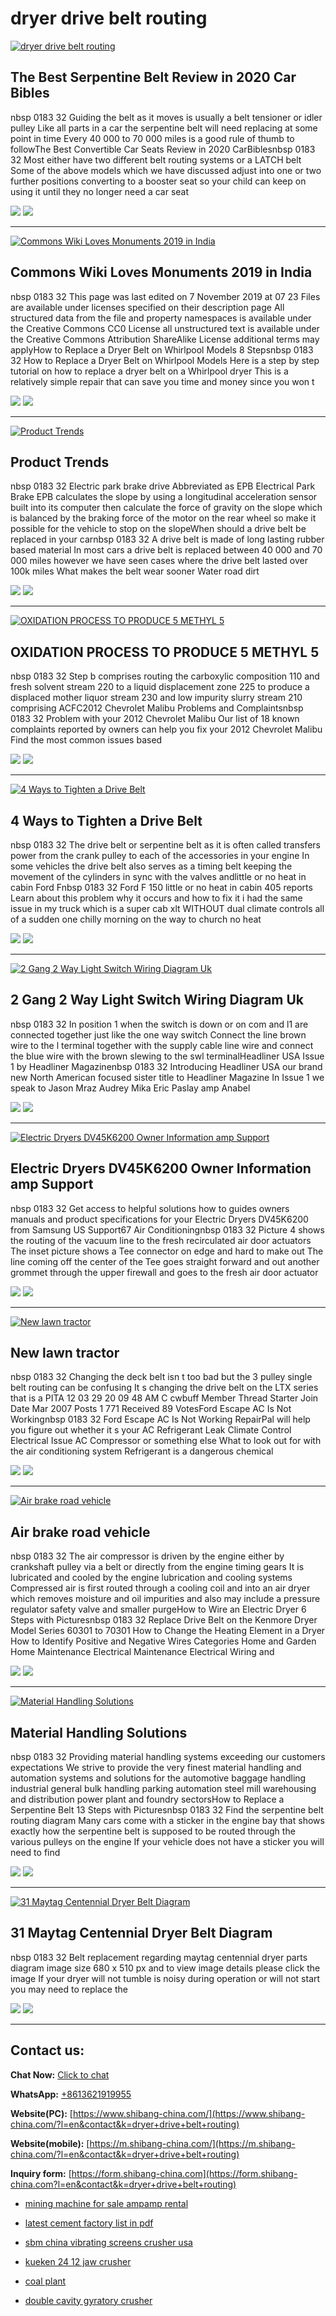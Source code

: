 # dryer drive belt routing

<a href="https://swt.shibang-china.com/?l=en&img&k=dryer+drive+belt+routing" target="_blank">![dryer drive belt routing](http://static.shibang-china.com/all-800x300/839.jpg)</a>

## The Best Serpentine Belt Review in 2020 Car Bibles
nbsp 0183 32 Guiding the belt as it moves is usually a belt tensioner or idler pulley Like all parts in a car the serpentine belt will need replacing at some point in time Every 40 000 to 70 000 miles is a good rule of thumb to followThe Best Convertible Car Seats Review in 2020 CarBiblesnbsp 0183 32 Most either have two different belt routing systems or a LATCH belt Some of the above models which we have discussed adjust into one or two further positions converting to a booster seat so your child can keep on using it until they no longer need a car seat


<a href="https://whatsapp.shibangsoft.com/WhatsApp.php" target="_blank" title="WhatsApp">![](http://static.shibang-china.com/icon/whatsapp.png)</a> <a href="https://swt.shibang-china.com/?l=en&icon&k=dryer+drive+belt+routing" target="_blank">![](http://static.shibang-china.com/icon/chat-en.png)</a>

---

<a href="https://swt.shibang-china.com/?l=en&img&k=dryer+drive+belt+routing" target="_blank">![Commons Wiki Loves Monuments 2019 in India](http://static.shibang-china.com/all-800x300/227.jpg)</a>

## Commons Wiki Loves Monuments 2019 in India
nbsp 0183 32 This page was last edited on 7 November 2019 at 07 23 Files are available under licenses specified on their description page All structured data from the file and property namespaces is available under the Creative Commons CC0 License all unstructured text is available under the Creative Commons Attribution ShareAlike License additional terms may applyHow to Replace a Dryer Belt on Whirlpool Models 8 Stepsnbsp 0183 32 How to Replace a Dryer Belt on Whirlpool Models Here is a step by step tutorial on how to replace a dryer belt on a Whirlpool dryer This is a relatively simple repair that can save you time and money since you won t


<a href="https://whatsapp.shibangsoft.com/WhatsApp.php" target="_blank" title="WhatsApp">![](http://static.shibang-china.com/icon/whatsapp.png)</a> <a href="https://swt.shibang-china.com/?l=en&icon&k=dryer+drive+belt+routing" target="_blank">![](http://static.shibang-china.com/icon/chat-en.png)</a>

---

<a href="https://swt.shibang-china.com/?l=en&img&k=dryer+drive+belt+routing" target="_blank">![Product Trends](http://static.shibang-china.com/all-800x300/766.jpg)</a>

## Product Trends
nbsp 0183 32 Electric park brake drive Abbreviated as EPB Electrical Park Brake EPB calculates the slope by using a longitudinal acceleration sensor built into its computer then calculate the force of gravity on the slope which is balanced by the braking force of the motor on the rear wheel so make it possible for the vehicle to stop on the slopeWhen should a drive belt be replaced in your carnbsp 0183 32 A drive belt is made of long lasting rubber based material In most cars a drive belt is replaced between 40 000 and 70 000 miles however we have seen cases where the drive belt lasted over 100k miles What makes the belt wear sooner Water road dirt


<a href="https://whatsapp.shibangsoft.com/WhatsApp.php" target="_blank" title="WhatsApp">![](http://static.shibang-china.com/icon/whatsapp.png)</a> <a href="https://swt.shibang-china.com/?l=en&icon&k=dryer+drive+belt+routing" target="_blank">![](http://static.shibang-china.com/icon/chat-en.png)</a>

---

<a href="https://swt.shibang-china.com/?l=en&img&k=dryer+drive+belt+routing" target="_blank">![OXIDATION PROCESS TO PRODUCE 5 METHYL 5](http://static.shibang-china.com/all-800x300/1334.jpg)</a>

## OXIDATION PROCESS TO PRODUCE 5 METHYL 5
nbsp 0183 32 Step b comprises routing the carboxylic composition 110 and fresh solvent stream 220 to a liquid displacement zone 225 to produce a displaced mother liquor stream 230 and low impurity slurry stream 210 comprising ACFC2012 Chevrolet Malibu Problems and Complaintsnbsp 0183 32 Problem with your 2012 Chevrolet Malibu Our list of 18 known complaints reported by owners can help you fix your 2012 Chevrolet Malibu Find the most common issues based


<a href="https://whatsapp.shibangsoft.com/WhatsApp.php" target="_blank" title="WhatsApp">![](http://static.shibang-china.com/icon/whatsapp.png)</a> <a href="https://swt.shibang-china.com/?l=en&icon&k=dryer+drive+belt+routing" target="_blank">![](http://static.shibang-china.com/icon/chat-en.png)</a>

---

<a href="https://swt.shibang-china.com/?l=en&img&k=dryer+drive+belt+routing" target="_blank">![4 Ways to Tighten a Drive Belt](http://static.shibang-china.com/all-800x300/1150.jpg)</a>

## 4 Ways to Tighten a Drive Belt
nbsp 0183 32 The drive belt or serpentine belt as it is often called transfers power from the crank pulley to each of the accessories in your engine In some vehicles the drive belt also serves as a timing belt keeping the movement of the cylinders in sync with the valves andlittle or no heat in cabin Ford Fnbsp 0183 32 Ford F 150 little or no heat in cabin 405 reports Learn about this problem why it occurs and how to fix it i had the same issue in my truck which is a super cab xlt WITHOUT dual climate controls all of a sudden one chilly morning on the way to church no heat


<a href="https://whatsapp.shibangsoft.com/WhatsApp.php" target="_blank" title="WhatsApp">![](http://static.shibang-china.com/icon/whatsapp.png)</a> <a href="https://swt.shibang-china.com/?l=en&icon&k=dryer+drive+belt+routing" target="_blank">![](http://static.shibang-china.com/icon/chat-en.png)</a>

---

<a href="https://swt.shibang-china.com/?l=en&img&k=dryer+drive+belt+routing" target="_blank">![2 Gang 2 Way Light Switch Wiring Diagram Uk](http://static.shibang-china.com/all-800x300/1531.jpg)</a>

## 2 Gang 2 Way Light Switch Wiring Diagram Uk
nbsp 0183 32 In position 1 when the switch is down or on com and l1 are connected together just like the one way switch Connect the line brown wire to the l terminal together with the supply cable line wire and connect the blue wire with the brown slewing to the swl terminalHeadliner USA Issue 1 by Headliner Magazinenbsp 0183 32 Introducing Headliner USA our brand new North American focused sister title to Headliner Magazine In Issue 1 we speak to Jason Mraz Audrey Mika Eric Paslay amp Anabel


<a href="https://whatsapp.shibangsoft.com/WhatsApp.php" target="_blank" title="WhatsApp">![](http://static.shibang-china.com/icon/whatsapp.png)</a> <a href="https://swt.shibang-china.com/?l=en&icon&k=dryer+drive+belt+routing" target="_blank">![](http://static.shibang-china.com/icon/chat-en.png)</a>

---

<a href="https://swt.shibang-china.com/?l=en&img&k=dryer+drive+belt+routing" target="_blank">![Electric Dryers DV45K6200 Owner Information amp Support](http://static.shibang-china.com/all-800x300/1268.jpg)</a>

## Electric Dryers DV45K6200 Owner Information amp Support
nbsp 0183 32 Get access to helpful solutions how to guides owners manuals and product specifications for your Electric Dryers DV45K6200 from Samsung US Support67 Air Conditioningnbsp 0183 32 Picture 4 shows the routing of the vacuum line to the fresh recirculated air door actuators The inset picture shows a Tee connector on edge and hard to make out The line coming off the center of the Tee goes straight forward and out another grommet through the upper firewall and goes to the fresh air door actuator


<a href="https://whatsapp.shibangsoft.com/WhatsApp.php" target="_blank" title="WhatsApp">![](http://static.shibang-china.com/icon/whatsapp.png)</a> <a href="https://swt.shibang-china.com/?l=en&icon&k=dryer+drive+belt+routing" target="_blank">![](http://static.shibang-china.com/icon/chat-en.png)</a>

---

<a href="https://swt.shibang-china.com/?l=en&img&k=dryer+drive+belt+routing" target="_blank">![New lawn tractor](http://static.shibang-china.com/all-800x300/1199.jpg)</a>

## New lawn tractor
nbsp 0183 32 Changing the deck belt isn t too bad but the 3 pulley single belt routing can be confusing It s changing the drive belt on the LTX series that is a PITA 12 03 29 20 09 48 AM C cwbuff Member Thread Starter Join Date Mar 2007 Posts 1 771 Received 89 VotesFord Escape AC Is Not Workingnbsp 0183 32 Ford Escape AC Is Not Working RepairPal will help you figure out whether it s your AC Refrigerant Leak Climate Control Electrical Issue AC Compressor or something else What to look out for with the air conditioning system Refrigerant is a dangerous chemical


<a href="https://whatsapp.shibangsoft.com/WhatsApp.php" target="_blank" title="WhatsApp">![](http://static.shibang-china.com/icon/whatsapp.png)</a> <a href="https://swt.shibang-china.com/?l=en&icon&k=dryer+drive+belt+routing" target="_blank">![](http://static.shibang-china.com/icon/chat-en.png)</a>

---

<a href="https://swt.shibang-china.com/?l=en&img&k=dryer+drive+belt+routing" target="_blank">![Air brake road vehicle](http://static.shibang-china.com/all-800x300/328.jpg)</a>

## Air brake road vehicle
nbsp 0183 32 The air compressor is driven by the engine either by crankshaft pulley via a belt or directly from the engine timing gears It is lubricated and cooled by the engine lubrication and cooling systems Compressed air is first routed through a cooling coil and into an air dryer which removes moisture and oil impurities and also may include a pressure regulator safety valve and smaller purgeHow to Wire an Electric Dryer 6 Steps with Picturesnbsp 0183 32 Replace Drive Belt on the Kenmore Dryer Model Series 60301 to 70301 How to Change the Heating Element in a Dryer How to Identify Positive and Negative Wires Categories Home and Garden Home Maintenance Electrical Maintenance Electrical Wiring and


<a href="https://whatsapp.shibangsoft.com/WhatsApp.php" target="_blank" title="WhatsApp">![](http://static.shibang-china.com/icon/whatsapp.png)</a> <a href="https://swt.shibang-china.com/?l=en&icon&k=dryer+drive+belt+routing" target="_blank">![](http://static.shibang-china.com/icon/chat-en.png)</a>

---

<a href="https://swt.shibang-china.com/?l=en&img&k=dryer+drive+belt+routing" target="_blank">![Material Handling Solutions](http://static.shibang-china.com/all-800x300/1410.jpg)</a>

## Material Handling Solutions
nbsp 0183 32 Providing material handling systems exceeding our customers expectations We strive to provide the very finest material handling and automation systems and solutions for the automotive baggage handling industrial general bulk handling parking automation steel mill warehousing and distribution power plant and foundry sectorsHow to Replace a Serpentine Belt 13 Steps with Picturesnbsp 0183 32 Find the serpentine belt routing diagram Many cars come with a sticker in the engine bay that shows exactly how the serpentine belt is supposed to be routed through the various pulleys on the engine If your vehicle does not have a sticker you will need to find


<a href="https://whatsapp.shibangsoft.com/WhatsApp.php" target="_blank" title="WhatsApp">![](http://static.shibang-china.com/icon/whatsapp.png)</a> <a href="https://swt.shibang-china.com/?l=en&icon&k=dryer+drive+belt+routing" target="_blank">![](http://static.shibang-china.com/icon/chat-en.png)</a>

---

<a href="https://swt.shibang-china.com/?l=en&img&k=dryer+drive+belt+routing" target="_blank">![31 Maytag Centennial Dryer Belt Diagram](http://static.shibang-china.com/all-800x300/908.jpg)</a>

## 31 Maytag Centennial Dryer Belt Diagram
nbsp 0183 32 Belt replacement regarding maytag centennial dryer parts diagram image size 680 x 510 px and to view image details please click the image If your dryer will not tumble is noisy during operation or will not start you may need to replace the

<a href="https://whatsapp.shibangsoft.com/WhatsApp.php" target="_blank" title="WhatsApp">![](http://static.shibang-china.com/icon/whatsapp.png)</a> <a href="https://swt.shibang-china.com/?l=en&icon&k=dryer+drive+belt+routing" target="_blank">![](http://static.shibang-china.com/icon/chat-en.png)</a>

---
## Contact us:

**Chat Now:** [Click to chat](https://swt.shibang-china.com?l=en&contact&k=dryer+drive+belt+routing)

**WhatsApp:**  [+8613621919955](https://whatsapp.shibangsoft.com/WhatsApp.php)

**Website(PC):** [https://www.shibang-china.com/](https://www.shibang-china.com/?l=en&contact&k=dryer+drive+belt+routing)

**Website(mobile):** [https://m.shibang-china.com/](https://m.shibang-china.com/?l=en&contact&k=dryer+drive+belt+routing)

**Inquiry form:** [https://form.shibang-china.com](https://form.shibang-china.com?l=en&contact&k=dryer+drive+belt+routing)

* [mining machine for sale ampamp rental](../164/mining%20machine%20for%20sale%20ampamp%20rental.md)

* [latest cement factory list in pdf](../164/latest%20cement%20factory%20list%20in%20pdf.md)

* [sbm china vibrating screens crusher usa](../167/sbm%20china%20vibrating%20screens%20crusher%20usa.md)

* [kueken 24 12 jaw crusher](../168/kueken%2024%2012%20jaw%20crusher.md)

* [coal plant](../163/coal%20plant.md)

* [double cavity gyratory crusher](../166/double%20cavity%20gyratory%20crusher.md)